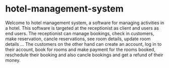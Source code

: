 # hotel-management-system

Welcome to hotel management system, a software for managing activities in a hotel. This software is targeted at the receptionist as client and users as end users.
The receptionist can manage bookings, check in customers, make reservation, cancle reservations, see room details, update room details ...
The customers on the other hand can create an account, log in to their account, book for rooms and make payment for the rooms booked, reschedule their booking and also cancle bookings and get a refund of their money.
